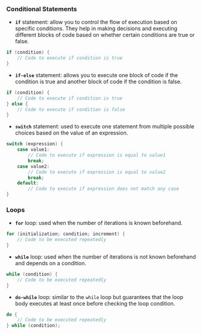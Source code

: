 ### Conditional Statements

- **`if`** statement: allow you to control the flow of execution based on specific conditions. They help in making decisions and executing different blocks of code based on whether certain conditions are true or false.
```c
if (condition) {
    // Code to execute if condition is true
}
```
- **`if-else`** statement: allows you to execute one block of code if the condition is true and another block of code if the condition is false.
```c
if (condition) {
    // Code to execute if condition is true
} else {
    // Code to execute if condition is false
}
```
- **`switch`** statement: used to execute one statement from multiple possible choices based on the value of an expression.
```c
switch (expression) {
    case value1:
        // Code to execute if expression is equal to value1
        break;
    case value2:
        // Code to execute if expression is equal to value2
        break;
    default:
        // Code to execute if expression does not match any case
}
```
### Loops

- **`for`** loop: used when the number of iterations is known beforehand.
```c
for (initialization; condition; increment) {
    // Code to be executed repeatedly
}
```
- **`while`** loop: used when the number of iterations is not known beforehand and depends on a condition.
```c
while (condition) {
    // Code to be executed repeatedly
}
```
- **`do-while`** loop: similar to the `while` loop but guarantees that the loop body executes at least once before checking the loop condition.
```c
do {
    // Code to be executed repeatedly
} while (condition);
```